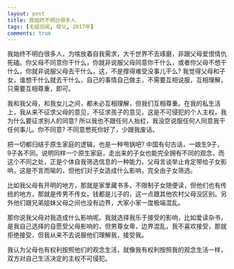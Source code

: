 ```yaml
---
layout: post
title: 我始终不明白很多人
tags: [毛姐旧闻, 母父, 2017年]
comments: true
---
```


我始终不明白很多人，为啥放着自我需求，大千世界不去琢磨，非跟父母爱恨情仇死磕。你父母不同意你干什么，你就非说服父母同意你干什么，或者你父母不想干什么，你就非说服父母去干什么，这，不是撑得难受没事儿干么? 我觉得父母和子女，谁想干什么就去干什么，自己的事情自己做主，不需要互相说服，互相理解，只需要互相尊重，即可。

我和我父母，和我女儿之间，都未必互相理解，但我们互相尊重。在我的私生活上，我从来不征求父母的意见，不征求孩子的意见，这是不可侵犯的个人主权，我为什么要征求别人的同意? 所以我也不跟任何人抬杠，我没空说服任何人同意我干任何事儿。你不同意? 不同意憋死你好了，少跟我废话。

把一切都归结于原生家庭的逻辑，也是一种甩锅吧? 中国有句古话，一娘生9子，9子各不同。说明同样一个原生家庭，走出来的子女也能完全拥有不同的观念，而这个不同之处，正是个体自我筛选信息的一种能力。父母言谈举止肯定带给子女影响，这是不言而喻的，但他们对子女造成什么影响，完全由子女筛选。

比如我父母有开明的地方，那就是家里藏书多，不限制子女随便读，但他们也有传统的地方，那就是传男不传女，钱都是儿子的，这一点跟其他农村父母没区别。另外他们跟兄弟姐妹父母之间也没有边界，大家小家一度极端混乱。

那你说我父母对我造成什么影响呢。我就选择我乐于接受的影响，比如爱读杂书，是我自己选择的自愿受父母影响的，但男尊女卑，边界混乱，我不喜欢接受，那就拒绝接受，但我从来不去说服他们理解我，接受我。

我认为父母也有权利按照他们的观念生活，就像我有权利按照我的观念生活一样，双方对自己生活决定的主权不可侵犯。
